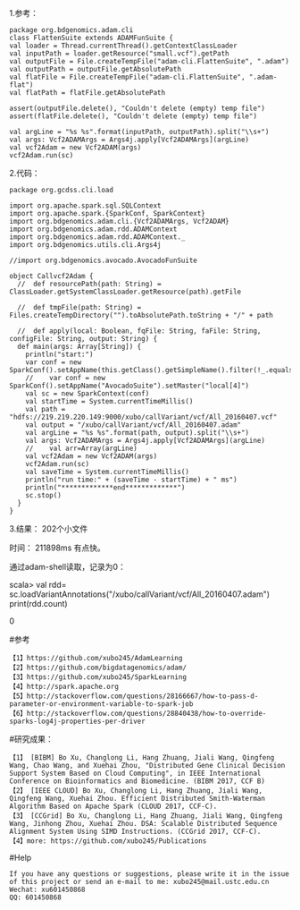 

1.参考：

	package org.bdgenomics.adam.cli
	class FlattenSuite extends ADAMFunSuite {
    val loader = Thread.currentThread().getContextClassLoader
    val inputPath = loader.getResource("small.vcf").getPath
    val outputFile = File.createTempFile("adam-cli.FlattenSuite", ".adam")
    val outputPath = outputFile.getAbsolutePath
    val flatFile = File.createTempFile("adam-cli.FlattenSuite", ".adam-flat")
    val flatPath = flatFile.getAbsolutePath

    assert(outputFile.delete(), "Couldn't delete (empty) temp file")
    assert(flatFile.delete(), "Couldn't delete (empty) temp file")

    val argLine = "%s %s".format(inputPath, outputPath).split("\\s+")
    val args: Vcf2ADAMArgs = Args4j.apply[Vcf2ADAMArgs](argLine)
    val vcf2Adam = new Vcf2ADAM(args)
    vcf2Adam.run(sc)


2.代码：

	package org.gcdss.cli.load
	
	import org.apache.spark.sql.SQLContext
	import org.apache.spark.{SparkConf, SparkContext}
	import org.bdgenomics.adam.cli.{Vcf2ADAMArgs, Vcf2ADAM}
	import org.bdgenomics.adam.rdd.ADAMContext
	import org.bdgenomics.adam.rdd.ADAMContext._
	import org.bdgenomics.utils.cli.Args4j
	
	//import org.bdgenomics.avocado.AvocadoFunSuite
	
	object Callvcf2Adam {
	  //  def resourcePath(path: String) = ClassLoader.getSystemClassLoader.getResource(path).getFile
	
	  //  def tmpFile(path: String) = Files.createTempDirectory("").toAbsolutePath.toString + "/" + path
	
	  //  def apply(local: Boolean, fqFile: String, faFile: String, configFile: String, output: String) {
	  def main(args: Array[String]) {
	    println("start:")
	    var conf = new SparkConf().setAppName(this.getClass().getSimpleName().filter(!_.equals('$'))).setMaster("spark://219.219.220.149:7077")
	    //    var conf = new SparkConf().setAppName("AvocadoSuite").setMaster("local[4]")
	    val sc = new SparkContext(conf)
	    val startTime = System.currentTimeMillis()
	    val path = "hdfs://219.219.220.149:9000/xubo/callVariant/vcf/All_20160407.vcf"
	    val output = "/xubo/callVariant/vcf/All_20160407.adam"
	    val argLine = "%s %s".format(path, output).split("\\s+")
	    val args: Vcf2ADAMArgs = Args4j.apply[Vcf2ADAMArgs](argLine)
	    //    val arr=Array(argLine)
	    val vcf2Adam = new Vcf2ADAM(args)
	    vcf2Adam.run(sc)
	    val saveTime = System.currentTimeMillis()
	    println("run time:" + (saveTime - startTime) + " ms")
	    println("*************end*************")
	    sc.stop()
	  }
	}


3.结果：
202个小文件

时间：
211898ms
有点快。

通过adam-shell读取，记录为0：
                                                                      
scala> val rdd= sc.loadVariantAnnotations("/xubo/callVariant/vcf/All_20160407.adam")
print(rdd.count)


0         


#参考

	【1】https://github.com/xubo245/AdamLearning
	【2】https://github.com/bigdatagenomics/adam/ 
	【3】https://github.com/xubo245/SparkLearning
	【4】http://spark.apache.org
	【5】http://stackoverflow.com/questions/28166667/how-to-pass-d-parameter-or-environment-variable-to-spark-job  
	【6】http://stackoverflow.com/questions/28840438/how-to-override-sparks-log4j-properties-per-driver

		
#研究成果：

	【1】 [BIBM] Bo Xu, Changlong Li, Hang Zhuang, Jiali Wang, Qingfeng Wang, Chao Wang, and Xuehai Zhou, "Distributed Gene Clinical Decision Support System Based on Cloud Computing", in IEEE International Conference on Bioinformatics and Biomedicine. (BIBM 2017, CCF B)
	【2】 [IEEE CLOUD] Bo Xu, Changlong Li, Hang Zhuang, Jiali Wang, Qingfeng Wang, Xuehai Zhou. Efficient Distributed Smith-Waterman Algorithm Based on Apache Spark (CLOUD 2017, CCF-C).
	【3】 [CCGrid] Bo Xu, Changlong Li, Hang Zhuang, Jiali Wang, Qingfeng Wang, Jinhong Zhou, Xuehai Zhou. DSA: Scalable Distributed Sequence Alignment System Using SIMD Instructions. (CCGrid 2017, CCF-C).
	【4】more: https://github.com/xubo245/Publications
	
#Help

	If you have any questions or suggestions, please write it in the issue of this project or send an e-mail to me: xubo245@mail.ustc.edu.cn
	Wechat: xu601450868
	QQ: 601450868
	